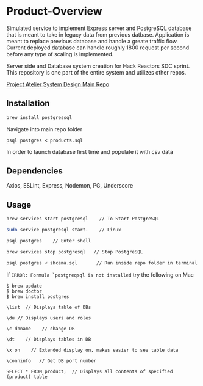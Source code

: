 # Product-Overview
Simulated service to implement Express server and PostgreSQL database that is meant to take in legacy data from previous datbase. Application is meant to replace previous database and handle a greate traffic flow. Current deployed database can handle roughly 1800 request per second before any type of scaling is implemented. 

Server side and Database system creation for Hack Reactors SDC sprint. This repository is one part of the entire system and utilizes other repos.

[Project Atelier System Design Main Repo](https://github.com/Project-Atelier-System-Design "Project-Atelier-System-Design")

## Installation

```bash
brew install postgressql

```
Navigate into main repo folder
```
psql postgres < products.sql 
```
In order to launch database first time and populate it with csv data

## Dependencies
Axios, ESLint, Express, Nodemon, PG, Underscore

## Usage

```bash
brew services start postgresql    // To Start PostgreSQL 

sudo service postgresql start.    // Linux 

psql postgres    // Enter shell 

brew services stop postgresql   // Stop PostgreSQL

psql postgres < shcema.sql       // Run inside repo folder in terminal to create DB and tables
```

If ```ERROR: Formula `postgreqsql is not installed``` try the following on Mac

```
$ brew update
$ brew doctor
$ brew install postgres
```

```
\list  // Displays table of DBs

\du // Displays users and roles

\c dbname    // change DB

\dt    // Displays tables in DB

\x on    // Extended display on, makes easier to see table data

\conninfo   // Get DB port number 

SELECT * FROM product;  // Displays all contents of specified (product) table
```



